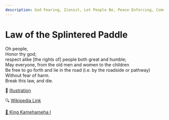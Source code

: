 ```yaml
---
description: God Fearing, Zionist, Let People Be, Peace Enforcing, Community Law Governance
---
```


# Law of the Splintered Paddle

Oh people,\
Honor thy god;\
respect alike \[the rights of] people both great and humble;\
May everyone, from the old men and women to the children\
Be free to go forth and lie in the road (i.e. by the roadside or pathway)\
Without fear of harm.\
Break this law, and die.

🔖 [Illustration](http://www.hawaii.edu/uhelp/files/LawOfTheSplinteredPaddle.pdf)

🔍 [Wikipedia Link](https://en.wikipedia.org/wiki/K%C4%81n%C4%81wai\_M%C4%81malahoe)

[👑 King Kamehameha I](https://en.wikipedia.org/wiki/Kamehameha\_I)\
[\
\
](https://en.wikipedia.org/wiki/K%C4%81n%C4%81wai\_M%C4%81malahoe)




